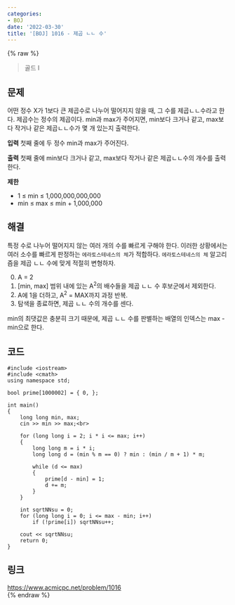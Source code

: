 ```yaml
---
categories:
- BOJ
date: '2022-03-30'
title: '[BOJ] 1016 - 제곱 ㄴㄴ 수'
---
```


{% raw %}
>골드 I

## 문제
어떤 정수 X가 1보다 큰 제곱수로 나누어 떨어지지 않을 때, 그 수를 제곱ㄴㄴ수라고 한다. 제곱수는 정수의 제곱이다. min과 max가 주어지면, min보다 크거나 같고, max보다 작거나 같은 제곱ㄴㄴ수가 몇 개 있는지 출력한다.

**입력**
첫째 줄에 두 정수 min과 max가 주어진다.

**출력**
첫째 줄에 min보다 크거나 같고, max보다 작거나 같은 제곱ㄴㄴ수의 개수를 출력한다.

**제한**
-   1 ≤ min ≤ 1,000,000,000,000
-   min ≤ max ≤ min + 1,000,000

##  해결
특정 수로 나누어 떨어지지 않는 여러 개의 수를 빠르게 구해야 한다. 이러한 상황에서는 여러 소수를 빠르게 판정하는 `에라토스테네스의 체`가 적합하다. `에라토스테네스의 체` 알고리즘을 제곱 ㄴㄴ 수에 맞게 적절히 변형하자.

0. A = 2
1. [min, max] 범위 내에 있는 A<sup>2</sup>의 배수들을 제곱 ㄴㄴ 수 후보군에서 제외한다.
2. A에 1을 더하고, A<sup>2</sup> = MAX까지 과정 반복.<br>
3. 탐색을 종료하면, 제곱 ㄴㄴ 수의 개수를 센다.

min의 최댓값은 충분히 크기 때문에, 제곱 ㄴㄴ 수를 판별하는 배열의 인덱스는 max - min으로 한다.

## 코드
```
#include <iostream>
#include <cmath>
using namespace std;

bool prime[1000002] = { 0, };

int main()
{
	long long min, max;
	cin >> min >> max;<br>

	for (long long i = 2; i * i <= max; i++)
	{
		long long m = i * i;
		long long d = (min % m == 0) ? min : (min / m + 1) * m;

		while (d <= max)
		{
			prime[d - min] = 1;
			d += m;
		}
	}

	int sqrtNNsu = 0;
	for (long long i = 0; i <= max - min; i++)
		if (!prime[i]) sqrtNNsu++;

	cout << sqrtNNsu;
	return 0;
}
```

## 링크
https://www.acmicpc.net/problem/1016<br>
{% endraw %}